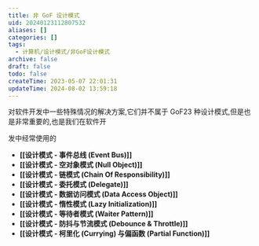 ```yaml
---
title: 非 GoF 设计模式
uid: 20240123112807532
aliases: []
categories: []
tags:
  - 计算机/设计模式/非GoF设计模式
archive: false
draft: false
todo: false
createTime: 2023-05-07 22:01:31
updateTime: 2024-08-02 13:59:18
---
```


对软件开发中一些特殊情况的解决方案,它们并不属于 GoF23 种设计模式,但是也是非常重要的,也是我们在软件开

发中经常使用的

- **[[设计模式 - 事件总线 (Event Bus)]]**
- **[[设计模式 - 空对象模式 (Null Object)]]**
- **[[设计模式 - 链模式 (Chain Of Responsibility)]]**
- **[[设计模式 - 委托模式 (Delegate)]]**
- **[[设计模式 - 数据访问模式 (Data Access Object)]]**
- **[[设计模式 - 惰性模式 (Lazy Initialization)]]**
- **[[设计模式 - 等待者模式 (Waiter Pattern)]]**
- **[[设计模式 - 防抖与节流模式 (Debounce & Throttle)]]**
- **[[设计模式 - 柯里化 (Currying) 与偏函数 (Partial Function)]]**
